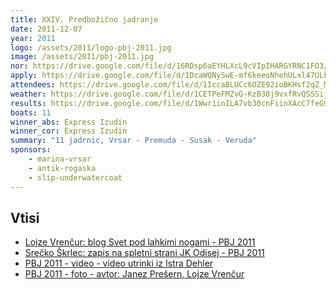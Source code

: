 ```yaml
---
title: XXIV. Predbožično jadranje
date: 2011-12-07
year: 2011
logo: /assets/2011/logo-pbj-2011.jpg
image: /assets/2011/pbj-2011.jpg
nor: https://drive.google.com/file/d/16RDsp6aEYHLXcL9cVIpIHARGYRNC1FO3/view?usp=sharing
apply: https://drive.google.com/file/d/1DcaWQNySwE-mf6keeoNhehULxl47ULk4/view?usp=sharing
attendees: https://drive.google.com/file/d/1IccaBLUCc6OZE92ioBKHsf2qZ_M3A-Pn/view?usp=sharing
weather: https://drive.google.com/file/d/1CETPeFMZvG-KzB30j9vxfRvQSSSijl9b/view?usp=sharing
results: https://drive.google.com/file/d/1Wwr1inILA7vb30cnFiinXAcC7feG935R/view?usp=sharing
boats: 11
winner_abs: Express Izudin
winner_cor: Express Izudin
summary: "11 jadrnic, Vrsar - Premuda - Susak - Veruda"
sponsors:
    - marina-vrsar
    - antik-rogaska
    - slip-underwatercoat
---
```


## Vtisi
 - [Lojze Vrenčur: blog Svet pod lahkimi nogami - PBJ 2011](http://ab.vrencur.info/2011/12/predbozicno-jadranje-2011.html)
 - [Srečko Škrlec: zapis na spletni strani JK Odisej - PBJ 2011](https://www.odisej.org/2012/01/10/predbozicno-jadranje-2011/)
 - [PBJ 2011 - video - video utrinki iz Istra Dehler](https://www.youtube.com/watch?v=0SJMkCSmHFc)
 - [PBJ 2011 - foto - avtor: Janez Prešern, Lojze Vrenčur](https://photos.app.goo.gl/BNN9pJL8KnEZ89ZC8)
